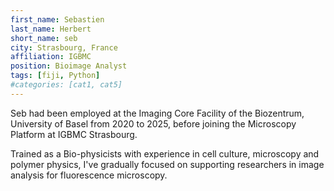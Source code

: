 ```yaml
---
first_name: Sebastien
last_name: Herbert
short_name: seb
city: Strasbourg, France
affiliation: IGBMC
position: Bioimage Analyst
tags: [fiji, Python]
#categories: [cat1, cat5]
---
```


Seb had been employed at the Imaging Core Facility of the Biozentrum, University of
Basel from 2020 to 2025, before joining the Microscopy Platform at IGBMC Strasbourg.

Trained as a Bio-physicists with experience in cell culture, microscopy and polymer physics, I've gradually focused on supporting researchers in image analysis for fluorescence microscopy.
